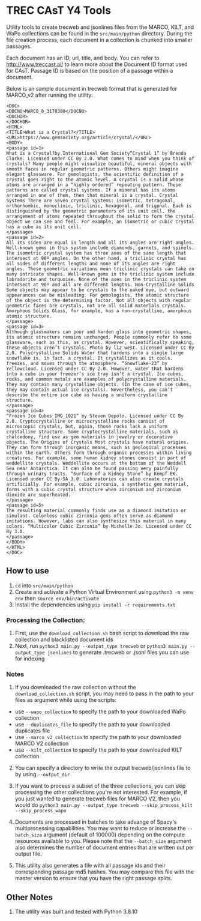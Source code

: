 # TREC CAsT Y4 Tools

Utility tools to create trecweb and jsonlines files from the MARCO, KILT, and WaPo collections can be found in the `src/main/python` directory. During the file creation process, each document in a collection is chunked into smaller passages. 

Each document has an ID, url, title, and body. You can refer to http://www.treccast.ai/ to learn more about the Document ID format used for CAsT. Passage ID is based on the position of a passage within a document. 

Below is an sample document in trecweb format that is generated for MARCO_v2 after running the utility:

```
<DOC>
<DOCNO>MARCO_0_3178380</DOCNO>
<DOCHDR>
</DOCHDR>
<HTML>
<TITLE>What is a Crystal?</TITLE>
<URL>https://www.gemsociety.org/article/crystal/</URL>
<BODY>
<passage id=1>
What is a Crystal?by International Gem Society“Crystal 1” by Brenda Clarke. Licensed under CC By 2.0. What comes to mind when you think of crystals? Many people might visualize beautiful, mineral objects with smooth faces in regular geometric patterns. Others might imagine elegant glassware. For gemologists, the scientific definition of a crystal goes right to the atomic level. A crystal is a solid whose atoms are arranged in a “highly ordered” repeating pattern. These patterns are called crystal systems. If a mineral has its atoms arranged in one of them, then that mineral is a crystal. Crystal Systems There are seven crystal systems: isometric, tetragonal, orthorhombic, monoclinic, triclinic, hexagonal, and trigonal. Each is distinguished by the geometric parameters of its unit cell, the arrangement of atoms repeated throughout the solid to form the crystal object we can see and feel. For example, an isometric or cubic crystal has a cube as its unit cell. 
</passage>
<passage id=2>
All its sides are equal in length and all its angles are right angles. Well-known gems in this system include diamonds, garnets, and spinels. The isometric crystal system has three axes of the same length that intersect at 90º angles. On the other hand, a triclinic crystal has all sides of different lengths and none of its angles are right angles. These geometric variations mean triclinic crystals can take on many intricate shapes. Well-known gems in the triclinic system include labradorite and turquoise. None of the axes in the triclinic system intersect at 90º and all are different lengths. Non-Crystalline Solids Some objects may appear to be crystals to the naked eye, but outward appearances can be misleading. For gemologists, the atomic structure of the object is the determining factor. Not all objects with regular geometric faces are crystals, not are all solid materials crystals. Amorphous Solids Glass, for example, has a non-crystalline, amorphous atomic structure. 
</passage>
<passage id=3>
Although glassmakers can pour and harden glass into geometric shapes, its atomic structure remains unchanged. People commonly refer to some glassware, such as this, as crystal. However, scientifically speaking, these objects aren’t crystals. Photo by liz west. Licensed under CC By 2.0. Polycrystalline Solids Water that hardens into a single large snowflake is, in fact, a crystal. It crystallizes as it cools, freezes, and moves through the atmosphere. “Snowflake-23” by Yellowcloud. Licensed under CC By 2.0. However, water that hardens into a cube in your freezer’s ice tray isn’t a crystal. Ice cubes, rocks, and common metals are examples of polycrystalline materials. They may contain many crystalline objects. (In the case of ice cubes, they may contain actual ice crystals). Nevertheless, you can’t describe the entire ice cube as having a uniform crystalline structure. 
</passage>
<passage id=4>
“Frozen Ice Cubes IMG_1021” by Steven Depolo. Licensed under CC By 2.0. Cryptocrystalline or microcrystalline rocks consist of microscopic crystals, but, again, those rocks lack a uniform crystalline structure. Some cryptocrystalline materials, such as chalcedony, find use as gem materials in jewelry or decorative objects. The Origins of Crystals Most crystals have natural origins. They can form through inorganic means, such as geological processes within the earth. Others form through organic processes within living creatures. For example, some human kidney stones consist in part of weddellite crystals. Weddellite occurs at the bottom of the Weddell Sea near Antarctica. It can also be found passing very painfully through urinary tracts. “Surface of a Kidney Stone” by Kempf EK. Licensed under CC By-SA 3.0. Laboratories can also create crystals artificially. For example, cubic zirconia, a synthetic gem material, forms with a cubic crystal structure when zirconium and zirconium dioxide are superheated. 
</passage>
<passage id=5>
The resulting material commonly finds use as a diamond imitation or simulant. Colorless cubic zirconia gems often serve as diamond imitations. However, labs can also synthesize this material in many colors. “Multicolor Cubic Zirconia” by Michelle Jo. Licensed under CC By 3.0.
</passage>
</BODY>
</HTML>
</DOC>
```

## How to use

1. `cd` into `src/main/python`
1. Create and activate a Python Virtual Environment using `python3 -m venv env` then `source env/bin/activate`
2. Install the dependencies using `pip install -r requirements.txt`

### Processing the Collection:

1. First, use the `download_collection.sh` bash script to download the raw collection and blacklisted document ids
2. Next, run `python3 main.py --output_type trecweb` or `python3 main.py --output_type jsonlines` to generate .trecweb or .jsonl files you can use for indexing

### Notes

1. If you downloaded the raw collection without the `download_collection.sh` script, you may need to pass in the path to your files as argument while using the scripts:
- use `--wapo_collection` to specify the path to your downloaded WaPo collection
- use `--duplicates_file` to specify the path to your downloaded duplicates file
- use `--marco_v2_collection` to specify the path to your downloaded MARCO V2 collection
- use `--kilt_collection` to specify the path to your downloaded KILT collection

2. You can specify a directory to write the output trecweb/jsonlines file to by using `--output_dir`

3. If you want to process a subset of the three collections, you can skip processing the other collections you're not interested. For example, if you just wanted to generate trecweb files for MARCO V2, then you would do `python3 main.py --output_type trecweb --skip_process_kilt --skip_process_wapo`

4. Documents are processed in batches to take advange of Spacy's multiprocessing capabilities. You may want to reduce or increase the `--batch_size` argument (default of 100000) depending on the compute resources available to you. Please note that the `--batch_size` argument also determines the number of document entries that are written out per output file.

5. This utility also generates a file with all passage ids and their corresponding passage md5 hashes. You may compare this file with the master version to ensure that you have the right passage splits.


## Other Notes
1. The utility was built and tested with Python 3.8.10